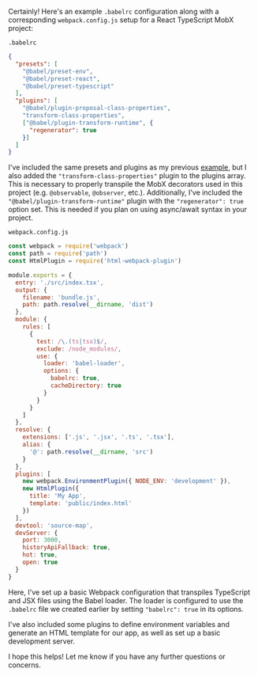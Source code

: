 Certainly! Here's an example `.babelrc` configuration along with a corresponding `webpack.config.js` setup for a React TypeScript MobX project:

`.babelrc`

```json
{
  "presets": [
    "@babel/preset-env",
    "@babel/preset-react",
    "@babel/preset-typescript"
  ],
  "plugins": [
    "@babel/plugin-proposal-class-properties",
    "transform-class-properties",
    ["@babel/plugin-transform-runtime", {
      "regenerator": true
    }]
  ]
}
```

I've included the same presets and plugins as my previous [example](./babelrc.md), but I also added the `"transform-class-properties"` plugin to the plugins array. This is necessary to properly transpile the MobX decorators used in this project (e.g. `@observable`, `@observer`, etc.). Additionally, I've included the `"@babel/plugin-transform-runtime"` plugin with the `"regenerator": true` option set. This is needed if you plan on using async/await syntax in your project.

`webpack.config.js`

```javascript
const webpack = require('webpack')
const path = require('path')
const HtmlPlugin = require('html-webpack-plugin')

module.exports = {
  entry: './src/index.tsx',
  output: {
    filename: 'bundle.js',
    path: path.resolve(__dirname, 'dist')
  },
  module: {
    rules: [
      {
        test: /\.(ts|tsx)$/,
        exclude: /node_modules/,
        use: {
          loader: 'babel-loader',
          options: {
            babelrc: true,
            cacheDirectory: true
          }
        }
      }
    ]
  },
  resolve: {
    extensions: ['.js', '.jsx', '.ts', '.tsx'],
    alias: {
      '@': path.resolve(__dirname, 'src')
    }
  },
  plugins: [
    new webpack.EnvironmentPlugin({ NODE_ENV: 'development' }),
    new HtmlPlugin({
      title: 'My App',
      template: 'public/index.html'
    })
  ],
  devtool: 'source-map',
  devServer: {
    port: 3000,
    historyApiFallback: true,
    hot: true,
    open: true
  }
}
```

Here, I've set up a basic Webpack configuration that transpiles TypeScript and JSX files using the Babel loader. The loader is configured to use the `.babelrc` file we created earlier by setting `"babelrc": true` in its options.

I've also included some plugins to define environment variables and generate an HTML template for our app, as well as set up a basic development server.

I hope this helps! Let me know if you have any further questions or concerns.